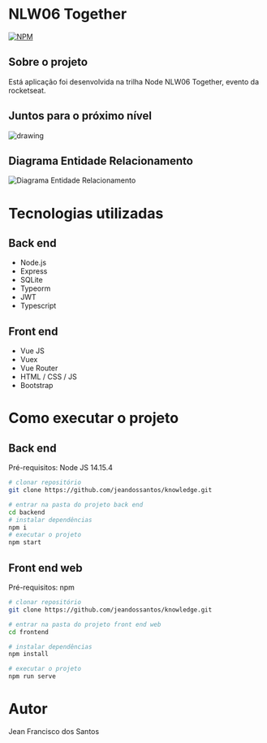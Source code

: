 # NLW06 Together

[![NPM](https://img.shields.io/npm/l/react)](https://github.com/jeandossantos/NLW06-Together/blob/master/LICENSE) 
## Sobre o projeto

Está aplicação foi desenvolvida na trilha Node NLW06 Together, evento da rocketseat.

## Juntos para o próximo nível
<img src="https://github.com/jeandossantos/assets/blob/master/nlw6/1%20-%20NLW%20%2305%20-%202560x1080.png" alt="drawing"/>

## Diagrama Entidade Relacionamento

![Diagrama Entidade Relacionamento](https://github.com/jeandossantos/assets/blob/master/nlw6/Untitled%20Diagram.png)

# Tecnologias utilizadas
## Back end
- Node.js
- Express
- SQLite
- Typeorm
- JWT
- Typescript
## Front end
- Vue JS
- Vuex
- Vue Router
- HTML / CSS / JS
- Bootstrap

# Como executar o projeto

## Back end
Pré-requisitos: Node JS 14.15.4

```bash
# clonar repositório
git clone https://github.com/jeandossantos/knowledge.git

# entrar na pasta do projeto back end
cd backend
# instalar dependências
npm i
# executar o projeto
npm start
```

## Front end web
Pré-requisitos: npm 

```bash
# clonar repositório
git clone https://github.com/jeandossantos/knowledge.git

# entrar na pasta do projeto front end web
cd frontend

# instalar dependências
npm install

# executar o projeto
npm run serve
```

# Autor

Jean Francisco dos Santos
